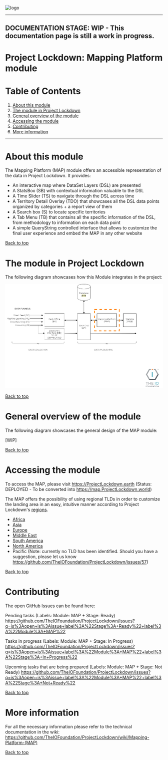 <a id="top"></a>
![logo](https://user-images.githubusercontent.com/9198668/85232285-68543380-b430-11ea-8353-1aafb79baf78.png)
***

## DOCUMENTATION STAGE: WIP - This documentation page is still a work in progress.

# Project Lockdown: Mapping Platform module

# Table of Contents
1. [About this module](#about-this-module)
2. [The module in Project Lockdown](#the-module-in-project-lockdown)
3. [General overview of the module](#general-overview-of-the-module)
4. [Accessing the module](#accessing-the-module)
5. [Contributing](#contributing)
6. [More information](#more-information)

***

# About this module

The Mapping Platform (MAP) module offers an accessible representation of the data in Project Lockdown.
It provides:
- An interactive map where DataSet Layers (DSL) are presented
- A StatsBox (SB) with contextual information valuable to the DSL
- A Time Slider (TS) to navigate through the DSL across time
- A Territory Detail Overlay (TDO) that showcases all the DSL data points organized by categories + a report view of them
- A Search box (S) to locate specific territories
- A Tab Menu (TB) that contains all the specific information of the DSL, from methodology to information on each data point
- A simple QueryString controlled interface that allows to customize the final user experience and embed the MAP in any other website

<a href="#top">Back to top</a>

# The module in Project Lockdown
The following diagram showcases how this Module integrates in the project:

<img src="https://github.com/TheIOFoundation/ProjectLockdown/blob/master/docs/Diagrams/%5BTIOF%20PLD%5D%20Docs%20%5BP%5D%20General%20Modules%20Diagram%20Focus%20MAP%20ENG%20v1.0.png" alt="MAP Module Diagram" title="MAP Module Diagram"/>

<a href="#top">Back to top</a>

# General overview of the module
The following diagram showcases the general design of the MAP module:

[WIP]

<a href="#top">Back to top</a>

# Accessing the module
To access the MAP, please visit
https://ProjectLockdown.earth (Status: DEPLOYED - To be converted into https://map.ProjectLockdown.world)

The MAP offers the possibility of using regional TLDs in order to customize the landing area in an easy, intuitive manner according to Project Lockdown's [regions](https://github.com/TheIOFoundation/ProjectLockdown/wiki/Mapping-Platform-(MAP)#regions).

- [Africa](https://ProjectLockdown.africa)
- [Asia](https://ProjectLockdown.asia)
- [Europe](https://ProjectLockdown.eu)
- [Middle East](https://ProjectLockdown.me)
- [South America](https://ProjectLockdown.lat)
- [North America](https://ProjectLockdown.us)
- Pacific (Note: currently no TLD has been identified. Should you have a suggestion, please let us know https://github.com/TheIOFoundation/ProjectLockdown/issues/57)

<a href="#top">Back to top</a>

# Contributing
The open GitHub Issues can be found here:

Pending tasks (Labels: Module: MAP + Stage: Ready)
https://github.com/TheIOFoundation/ProjectLockdown/issues?q=is%3Aopen+is%3Aissue+label%3A%22Stage%3A+Ready%22+label%3A%22Module%3A+MAP%22

Tasks in progress (Labels: Module: MAP + Stage: In Progress)
https://github.com/TheIOFoundation/ProjectLockdown/issues?q=is%3Aopen+is%3Aissue+label%3A%22Module%3A+MAP%22+label%3A%22Stage%3A+In+Progress%22

Upcoming tasks that are being prepared (Labels: Module: MAP + Stage: Not Ready)
https://github.com/TheIOFoundation/ProjectLockdown/issues?q=is%3Aopen+is%3Aissue+label%3A%22Module%3A+MAP%22+label%3A%22Stage%3A+Not+Ready%22

<a href="#top">Back to top</a>

# More information
For all the necessary information please refer to the technical documentation in the wiki:
https://github.com/TheIOFoundation/ProjectLockdown/wiki/Mapping-Platform-(MAP)

<a href="#top">Back to top</a>

